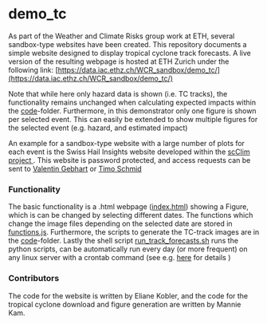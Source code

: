 # demo_tc
As part of the Weather and Climate Risks group work at ETH, several sandbox-type websites have been created. This repository documents a simple website designed to display tropical cyclone track forecasts.
A live version of the resulting webpage is hosted at ETH Zurich under the following link: [https://data.iac.ethz.ch/WCR_sandbox/demo_tc/](https://data.iac.ethz.ch/WCR_sandbox/demo_tc/)

Note that while here only hazard data is shown (i.e. TC tracks), the functionality remains unchanged when calculating expected impacts within the [code](./code/)-folder.
Furthermore, in this demonstrator only one figure is shown per selected event. This can easily be extended to show multiple figures for the selected event (e.g. hazard, and estimated impact)

An example for a sandbox-type website with a large number of plots for each event is the Swiss Hail Insights website developed within the [scClim project ](https://scclim.ethz.ch/).
This website is password protected, and access requests can be sent to [Valentin Gebhart](mailto:valentin.gebhart@usys.ethz.ch) or [Timo Schmid](mailto:timo.schmid@usys.ethz.ch)


### Functionality
The basic functionality is a .html webpage ([index.html]((./index.html))) showing a Figure, which is can be changed by selecting different dates.
The functions which change the image files depending on the selected date are stored in [functions.js](./functions.js).
Furthermore, the scripts to generate the TC-track images are in the [code](./code/)-folder.
Lastly the shell script [run_track_forecasts.sh](./run_track_forecast.sh) runs the python scripts, can be automatically run every day (or more frequent) on any linux server with a crontab command (see e.g. [here](https://www.geeksforgeeks.org/crontab-in-linux-with-examples/) for details )


### Contributors
The code for the website is written by Eliane Kobler, and the code for the tropical cyclone download and figure generation are written by Mannie Kam.
